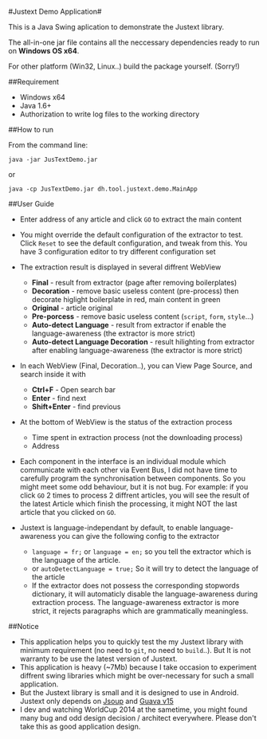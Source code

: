 #Justext Demo Application#

This is a Java Swing aplication to demonstrate the Justext library.

The all-in-one jar file contains all the neccessary dependencies ready to run on **Windows OS x64**. 

For other platform (Win32, Linux..) build the package yourself. (Sorry!)

##Requirement

- Windows x64
- Java 1.6+
- Authorization to write log files to the working directory

##How to run

From the command line:

    java -jar JusTextDemo.jar

or

    java -cp JusTextDemo.jar dh.tool.justext.demo.MainApp

##User Guide

- Enter address of any article and click `GO` to extract the main content
- You might override the default configuration of the extractor to test. Click `Reset` to see the default configuration, and tweak from this. You have 3 configuration editor to try different configuration set
- The extraction result is displayed in several diffrent WebView 
    + **Final** - result from extractor (page after removing boilerplates)
    + **Decoration** - remove basic useless content (pre-process) then decorate higlight boilerplate in red, main content in green
    + **Original** - article original
    + **Pre-porcess** - remove basic useless content (`script`, `form`, `style`...)
    + **Auto-detect Language** - result from extractor if enable the language-awareness (the extractor is more strict)
    + **Auto-detect Language Decoration** - result hilighting from extractor after enabling language-awareness (the extractor is more strict)

- In each WebView (Final, Decoration..), you can View Page Source, and search inside it with
    + **Ctrl+F** - Open search bar
    + **Enter** - find next
    + **Shift+Enter** - find previous

- At the bottom of WebView is the status of the extraction process
    + Time spent in extraction process (not the downloading process)
    + Address

- Each component in the interface is an individual module which communicate with each other via Event Bus, I did not have time to carefully program the synchronisation between components. So you might meet some odd behaviour, but it is not bug. For example: if you click `GO` 2 times to process 2 diffrent articles, you will see the result of the latest Article which finish the processing, it might NOT the last article that you clicked on `GO`.

- Justext is language-independant by default, to enable language-awareness you can give the following config to the extractor
    +  `language = fr;` or `language = en;` so you tell the extractor which is the language of the article.
    +  or `autoDetectLanguage = true;` So it will try to detect the language of the article
    +  If the extractor does not possess the corresponding stopwords dictionary, it will automaticly disable the language-awareness during extraction process. The language-awareness extractor is more strict, it rejects paragraphs which are grammatically meaningless.

##Notice

- This application helps you to quickly test the my Justext library with minimum requirement (no need to `git`, no need to `build`..). But It is not warranty to be use the latest version of Justext.
- This application is heavy (~7Mb) because I take occasion to experiment diffrent swing libraries which might be over-necessary for such a small application.
- But the Justext library is small and it is designed to use in Android. Justext only depends on [Jsoup](http://jsoup.org/) and [Guava v15](https://code.google.com/p/guava-libraries/)
- I dev and watching WorldCup 2014 at the sametime, you might found many bug and odd design decision / architect everywhere. Please don't take this as good application design.